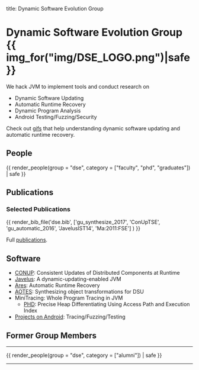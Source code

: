 title: Dynamic Software Evolution Group

# Dynamic Software Evolution Group {{ img_for("img/DSE_LOGO.png")|safe }}

<!--
<div class="row gutter" markdown="1">
<div class="col-lg-9 col-md-9 col-sm-12" markdown="1">
-->
We hack JVM to implement tools and conduct research on


* Dynamic Software Updating
* Automatic Runtime Recovery
* Dynamic Program Analysis
* Android Testing/Fuzzing/Security


Check out [gifs](./dsegif) that help understanding dynamic software updating and automatic runtime recovery.

<!--
</div>

<div class="col-lg-3 col-md-3 col-sm-12" markdown="1">
-->

<!--
{{ img_for("img/DSE_LOGO.png")|safe }}
<svg height="200" width="200">
  <path id="D"  d="M0 0 L75 0 L100 100 L50 200 L0 200 Z" fill="#660066" stroke="#FFFFFF" stroke-width="10"/>
  <path id="S"  d="M75 0 L100 100 L50 200 L125 200 L100 100 L150 0 Z" fill="#8E7A0F" stroke="#FFFFFF" stroke-width="10"/>
  <path id="E1" d="M150 0 L100 100 L200 100 L200 0 Z" fill="#660066" stroke="#FFFFFF" stroke-width="10"/>
  <path id="E2" d="M125 200 L100 100 L200 100 L200 200 Z" fill="#660066" stroke="#FFFFFF" stroke-width="10"/>
  Sorry, your browser does not support inline SVG.
</svg>
-->

<!--
</div>
</div>
-->

## People



{{ render_people(group = "dse", category = ["faculty", "phd", "graduates"]) | safe }}

## Publications


### Selected Publications

{{ render_bib_file('dse.bib', ['gu_synthesize_2017', 'ConUpTSE', 'gu_automatic_2016', 'JavelusIST14', 'Ma:2011:FSE'] ) }}


Full [publications](publications).

## Software



* [CONUP](https://github.com/brickinwall/conup): Consistent Updates of Distributed Components at Runtime
* [Javelus](javelus/): A dynamic-updating-enabled JVM
* [Ares](ares): Automatic Runtime Recovery
* [AOTES](aotes): Synthesizing object transformations for DSU
* MiniTracing: Whole Program Tracing in JVM
    * [PHD](phd): Precise Heap Differentiating Using Access Path and Execution Index
* [Projects on Android](android/): Tracing/Fuzzing/Testing

## Former Group Members

-------------------

{{ render_people(group = "dse", category = ["alumni"]) | safe }}

-------------------

